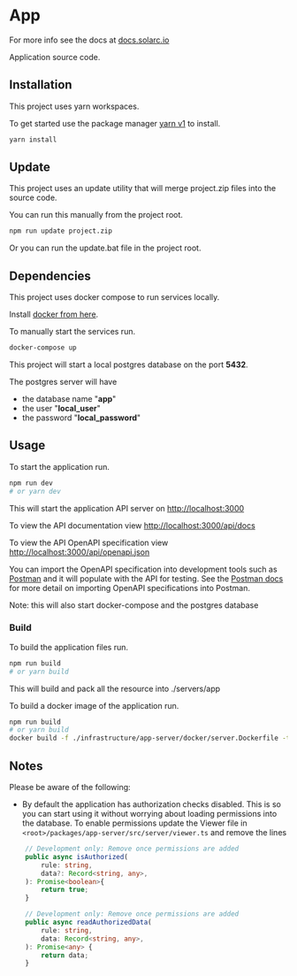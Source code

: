 # App

For more info see the docs at [docs.solarc.io](https://docs.solarc.io)

Application source code.

## Installation

This project uses yarn workspaces.

To get started use the package manager [yarn v1](https://classic.yarnpkg.com/lang/en/) to install.

```bash
yarn install
```

## Update

This project uses an update utility that will merge project.zip files into the source code.

You can run this manually from the project root.

```bash
npm run update project.zip
```

Or you can run the update.bat file in the project root.

## Dependencies

This project uses docker compose to run services locally.

Install [docker from here](https://hub.docker.com/editions/community/docker-ce-desktop-windows/).

To manually start the services run.
```bash
docker-compose up
```


This project will start a local postgres database on the port **5432**.

The postgres server will have
- the database name "**app**"
- the user "**local_user**" 
- the password "**local_password**" 

## Usage

To start the application run.

```bash
npm run dev
# or yarn dev
```

This will start the application API server on [http://localhost:3000](http://localhost:3000)

To view the API documentation view [http://localhost:3000/api/docs](http://localhost:3000/api/docs)

To view the API OpenAPI specification view [http://localhost:3000/api/openapi.json](http://localhost:3000/api/openapi.json)

You can import the OpenAPI specification into development tools such as [Postman](https://www.postman.com/downloads/) and it will populate with the API for testing.
See the [Postman docs](https://learning.postman.com/docs/integrations/available-integrations/working-with-openAPI/) for more detail on importing OpenAPI specifications into Postman.

Note: this will also start docker-compose and the postgres database

### Build

To build the application files run.

```bash
npm run build
# or yarn build

```

This will build and pack all the resource into ./servers/app

To build a docker image of the application run.

```bash
npm run build
# or yarn build
docker build -f ./infrastructure/app-server/docker/server.Dockerfile -t <image-name> .
```

## Notes

Please be aware of the following:

- By default the application has authorization checks disabled. This is so you can start using it without worrying about loading permissions into the database. 
To enable permissions update the Viewer file in ```<root>/packages/app-server/src/server/viewer.ts``` and remove the lines 
```typescript
    // Development only: Remove once permissions are added
    public async isAuthorized(
        rule: string,
        data?: Record<string, any>,
    ): Promise<boolean>{
        return true;
    }

    // Development only: Remove once permissions are added
    public async readAuthorizedData(
        rule: string,
        data: Record<string, any>,
    ): Promise<any> {
        return data;
    }
```

